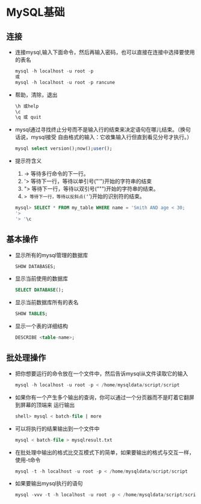 # MySQL基础

## 连接

- 连接mysql,输入下面命令，然后再输入密码，也可以直接在连接中选择要使用的表名

  ```sql
  mysql -h localhost -u root -p
  或
  mysql -h localhost -u root -p rancune
  ```

- 帮助，清除，退出

  ```sql
  \h 或help
  \c
  \q 或 quit
  ```

- mysql通过寻找终止分号而不是输入行的结束来决定语句在哪儿结束。（换句话说，mysql接受 自由格式的输入：它收集输入行但直到看见分号才执行。）

  ```sql
  mysql select version();now();user();
  ```

- 提示符含义

  1. -> 等待多行命令的下一行。
  2. '> 等待下一行，等待以单引号("'")开始的字符串的结束
  3. "> 等待下一行，等待以双引号(""")开始的字符串的结束。
  4. `> 等待下一行，等待以反斜点(‘`')开始的识别符的结束。

    ```sql
    mysql> SELECT * FROM my_table WHERE name = 'Smith AND age < 30;
    '>
    '> '\c
    ```

## 基本操作

- 显示所有的mysql管理的数据库

  ```sql
  SHOW DATABASES;
  ```

- 显示当前使用的数据库

  ```sql
  SELECT DATABASE();
  ```

- 显示当前数据库所有的表名

  ```sql
  SHOW TABLES;
  ```

- 显示一个表的详细结构

  ```sql
  DESCRIBE <table-name>;
  ```

## 批处理操作

- 把你想要运行的命令放在一个文件中，然后告诉mysql从文件读取它的输入

  ```sql
  mysql -h localhost -u root -p < /home/mysqldata/script/script
  ```

- 如果你有一个产生多个输出的查询，你可以通过一个分页器而不是盯着它翻屏到屏幕的顶端来 运行输出

  ```sql
  shell> mysql < batch-file | more
  ```

- 可以将执行的结果输出到一个文件中

  ```sql
  mysql < batch-file > mysqlresult.txt
  ```

- 在批处理中输出的格式比交互模式下的简单，如果要输出的格式与交互一样，使用-t命令

  ```sql
  mysql -t -h localhost -u root -p < /home/mysqldata/script/script
  ```

- 如果要输出mysql执行的语句

  ```sql
  mysql -vvv -t -h localhost -u root -p < /home/mysqldata/script/script
  ```
